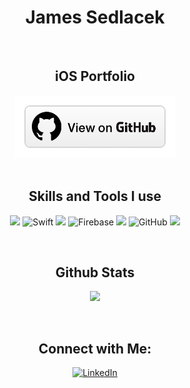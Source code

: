 <div align="center">
<h1>James Sedlacek</h1>

</br>

<h2 align="center">iOS Portfolio</h2>
<div align="center">
  <a href="https://github.com/JamesSedlacek/iOS-Portfolio">
    <img src="https://github.com/JamesSedlacek/iOS-Portfolio/blob/main/Images/Other/view_on_github.png" height=100 width=258> 
  </a>
 </div><br>

## Skills and Tools I use

<img height="62em" src="https://user-images.githubusercontent.com/10991489/119416278-918ddb80-bcf3-11eb-9106-2e73b8f45902.png"/> ![Swift](https://www.vectorlogo.zone/logos/swift/swift-icon.svg) <img height="67em" src="https://developer.apple.com/design/human-interface-guidelines/macos/images/app-icon-realistic-materials_2x.png"/> ![Firebase](https://www.vectorlogo.zone/logos/firebase/firebase-icon.svg) <img height="62em" src="https://user-images.githubusercontent.com/10991489/119416543-285a9800-bcf4-11eb-8755-a9351330ef0d.jpg"/> ![GitHub](https://www.vectorlogo.zone/logos/github/github-icon.svg)
<img height="62em" src="https://seeklogo.com/images/U/uikit-logo-8CE34FE030-seeklogo.com.png"/>

</br>

## Github Stats

<p>
  <a href="https://github.com/JamesSedlacek">
    <img height="180em" src="https://github-readme-stats.vercel.app/api?username=JamesSedlacek&count_private=true&show_icons=true&theme=algolia&&include_all_commits=true"/>
  </a>
</p>

</br>

## Connect with Me:

[<img alt="LinkedIn" src="https://img.shields.io/badge/linkedin%20-%230077B5.svg?&style=for-the-badge&logo=linkedin&logoColor=white"/>][linkedin]

[linkedin]: https://www.linkedin.com/in/jamessedlacekjr/
</div>
